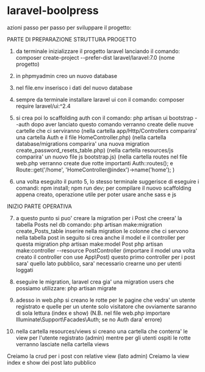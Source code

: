 # laravel-boolpress
azioni passo per passo per sviluppare il progetto:

PARTE DI PREPARAZIONE STRUTTURA PROGETTO

1) da terminale inizializzare il progetto laravel lanciando il comando:
   composer create-project --prefer-dist laravel/laravel:7.0 (nome progetto)

2) in phpmyadmin creo un nuovo database

3) nel file.env inserisco i dati del nuovo database

4) sempre da terminale installare laravel ui con il comando:
   composer require laravel/ui:^2.4

5) si crea poi lo scaffolding auth con il comando:
   php artisan ui bootstrap --auth
   dopo aver lanciato questo comando verranno create delle nuove cartelle che ci serviranno
   (nella cartella app/Http/Controllers comparira' una cartella Auth e il file HomeController.php)
   (nella cartella database/migrations comparira' una nuova migration create_password_resets_table.php)
   (nella cartella resources/js comparira' un nuovo file js bootstrap.js) 
   (nella cartella routes nel file web.php verranno create due rotte importanti Auth::routes(); e 
    Route::get('/home', 'HomeController@index')->name('home'); ) 
     
6) una volta eseguito il punto 5, lo stesso terminale suggerisce di eseguire i comandi:
   npm install;
   npm run dev;
   per compilare il nuovo scaffolding appena creato, operazione utile per poter usare anche sass e js

INIZIO PARTE OPERATIVA

7) a questo punto si puo' creare la migration per i Post che creera' la tabella Posts nel db comando:
   php artisan make:migration create_Posts_table
   inserire nella migration le colonne che ci servono nella tabella post 
   in seguito si crea anche il model e il controller per questa migration
   php artisan make:model Post
   php artisan make:controller --resource PostController
   (importare il model una volta creato il controller con use App\Post)
   questo primo controller per i post sara' quello lato pubblico, sara' necessario crearne uno per utenti loggati

8) eseguire le migration, laravel crea gia' una migration users che possiamo utilizzare:
   php artisan migrate 

9) adesso in web.php si creano le rotte per le pagine che vedra' un utente registrato e
   quelle per un utente solo visitatore che ovviamente saranno di sola lettura (index e show)
   (N.B. nel file web.php importare Illuminate\Support\Facades\Auth; se no Auth dara' errore)

10) nella cartella resources/views si creano una cartella che conterra' le view per l'utente registrato 
   (admin) mentre per gli utenti ospiti le rotte verranno lasciate nella cartella views




Creiamo la crud per i post con relative view (lato admin)
Creiamo la view index e show dei post lato pubblico